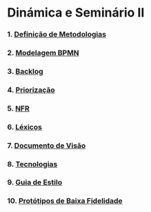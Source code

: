 # Dinámica e Seminário II

### 1. [Definição de Metodologias](docs/DS/dinamica-e-seminario-2/metodologia.md)

### 2. [Modelagem BPMN](docs/DS/dinamica-e-seminario-2/Diagramas.md)

### 3. [Backlog](docs/DS/dinamica-e-seminario-2/Backlog.md)

### 4. [Priorização](docs/DS/dinamica-e-seminario-2/priorizacao.md)

### 5. [NFR](docs/DS/dinamica-e-seminario-2/nfr.md)

### 6. [Léxicos](docs/DS/dinamica-e-seminario-2/lexico.md)

### 7. [Documento de Visão](docs/DS/dinamica-e-seminario-2/DocDeVisao.md)

### 8. [Tecnologias](docs/DS/dinamica-e-seminario-2/Tecnologias.md)

### 9. [Guia de Estilo](docs/DS/dinamica-e-seminario-2/style_guide.md)

### 10. [Protótipos de Baixa Fidelidade](docs/DS/dinamica-e-seminario-2/PrototipoBaixaFidelidade.md)
